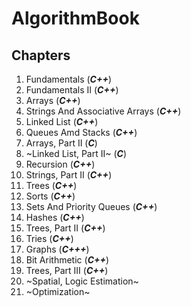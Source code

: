 # AlgorithmBook

## Chapters

1. Fundamentals (***C++***)
2. Fundamentals II (***C++***)
3. Arrays (***C++***)
4. Strings And Associative Arrays (***C++***)
5. Linked List (***C++***)
6. Queues Amd Stacks (***C++***)
7. Arrays, Part II (***C***)
8. ~Linked List, Part II~ (***C***)
9. Recursion (***C++***)
10. Strings, Part II (***C++***)
11. Trees (***C++***)
12. Sorts (***C++***)
13. Sets And Priority Queues (***C++***)
14. Hashes (***C++***)
15. Trees, Part II (***C++***)
16. Tries (***C++***)
17. Graphs (***C+++***)
18. Bit Arithmetic (***C++***)
19. Trees, Part III (***C++***)
20. ~Spatial, Logic Estimation~
21. ~Optimization~

